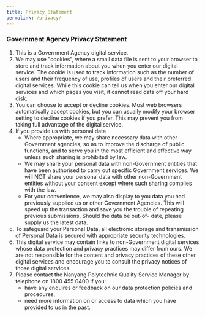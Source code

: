 ```yaml
---
title: Privacy Statement
permalink: /privacy/
---
```

### **Government Agency Privacy Statement**

1.  This is a Government Agency digital service.
2.  We may use "cookies", where a small data file is sent to your browser to store and track information about you when you enter our digital service. The cookie is used to track information such as the number of users and their frequency of use, profiles of users and their preferred digital services. While this cookie can tell us when you enter our digital services and which pages you visit, it cannot read data off your hard disk.
3.  You can choose to accept or decline cookies. Most web browsers automatically accept cookies, but you can usually modify your browser setting to decline cookies if you prefer. This may prevent you from taking full advantage of the digital service.
4.  If you provide us with personal data
    *   Where appropriate, we may share necessary data with other Government agencies, so as to improve the discharge of public functions, and to serve you in the most efficient and effective way unless such sharing is prohibited by law.
    *   We may share your personal data with non-Government entities that have been authorised to carry out specific Government services. We will NOT share your personal data with other non-Government entities without your consent except where such sharing complies with the law.
    *   For your convenience, we may also display to you data you had previously supplied us or other Government Agencies. This will speed up the transaction and save you the trouble of repeating previous submissions. Should the data be out-of- date, please supply us the latest data.
5.  To safeguard your Personal Data, all electronic storage and transmission of Personal Data is secured with appropriate security technologies.
6.  This digital service may contain links to non-Government digital services whose data protection and privacy practices may differ from ours. We are not responsible for the content and privacy practices of these other digital services and encourage you to consult the privacy notices of those digital services.
7.  Please contact the Nanyang Polytechnic Quality Service Manager by telephone on 1800 455 0400 if you:
    *   have any enquires or feedback on our data protection policies and procedures,
    *   need more information on or access to data which you have provided to us in the past.